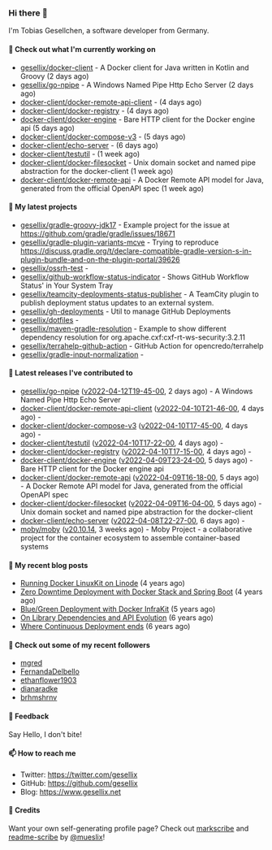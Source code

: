 ### Hi there 👋

I'm Tobias Gesellchen, a software developer from Germany.

#### 👷 Check out what I'm currently working on

- [gesellix/docker-client](https://github.com/gesellix/docker-client) - A Docker client for Java written in Kotlin and Groovy (2 days ago)
- [gesellix/go-npipe](https://github.com/gesellix/go-npipe) - A Windows Named Pipe Http Echo Server (2 days ago)
- [docker-client/docker-remote-api-client](https://github.com/docker-client/docker-remote-api-client) -  (4 days ago)
- [docker-client/docker-registry](https://github.com/docker-client/docker-registry) -  (4 days ago)
- [docker-client/docker-engine](https://github.com/docker-client/docker-engine) - Bare HTTP client for the Docker engine api (5 days ago)
- [docker-client/docker-compose-v3](https://github.com/docker-client/docker-compose-v3) -  (5 days ago)
- [docker-client/echo-server](https://github.com/docker-client/echo-server) -  (6 days ago)
- [docker-client/testutil](https://github.com/docker-client/testutil) -  (1 week ago)
- [docker-client/docker-filesocket](https://github.com/docker-client/docker-filesocket) - Unix domain socket and named pipe abstraction for the docker-client (1 week ago)
- [docker-client/docker-remote-api](https://github.com/docker-client/docker-remote-api) - A Docker Remote API model for Java, generated from the official OpenAPI spec (1 week ago)

#### 🌱 My latest projects

- [gesellix/gradle-groovy-jdk17](https://github.com/gesellix/gradle-groovy-jdk17) - Example project for the issue at https://github.com/gradle/gradle/issues/18671
- [gesellix/gradle-plugin-variants-mcve](https://github.com/gesellix/gradle-plugin-variants-mcve) - Trying to reproduce https://discuss.gradle.org/t/declare-compatible-gradle-version-s-in-plugin-bundle-and-on-the-plugin-portal/39626
- [gesellix/ossrh-test](https://github.com/gesellix/ossrh-test) - 
- [gesellix/github-workflow-status-indicator](https://github.com/gesellix/github-workflow-status-indicator) - Shows GitHub Workflow Status&#39; in Your System Tray
- [gesellix/teamcity-deployments-status-publisher](https://github.com/gesellix/teamcity-deployments-status-publisher) - A TeamCity plugin to publish deployment status updates to an external system.
- [gesellix/gh-deployments](https://github.com/gesellix/gh-deployments) - Util to manage GitHub Deployments
- [gesellix/dotfiles](https://github.com/gesellix/dotfiles) - 
- [gesellix/maven-gradle-resolution](https://github.com/gesellix/maven-gradle-resolution) - Example to show different dependency resolution for org.apache.cxf:cxf-rt-ws-security:3.2.11
- [gesellix/terrahelp-github-action](https://github.com/gesellix/terrahelp-github-action) - GitHub Action for opencredo/terrahelp
- [gesellix/gradle-input-normalization](https://github.com/gesellix/gradle-input-normalization) - 

#### 🔭 Latest releases I've contributed to

- [gesellix/go-npipe](https://github.com/gesellix/go-npipe) ([v2022-04-12T19-45-00](https://github.com/gesellix/go-npipe/releases/tag/v2022-04-12T19-45-00), 2 days ago) - A Windows Named Pipe Http Echo Server
- [docker-client/docker-remote-api-client](https://github.com/docker-client/docker-remote-api-client) ([v2022-04-10T21-46-00](https://github.com/docker-client/docker-remote-api-client/releases/tag/v2022-04-10T21-46-00), 4 days ago) - 
- [docker-client/docker-compose-v3](https://github.com/docker-client/docker-compose-v3) ([v2022-04-10T17-45-00](https://github.com/docker-client/docker-compose-v3/releases/tag/v2022-04-10T17-45-00), 4 days ago) - 
- [docker-client/testutil](https://github.com/docker-client/testutil) ([v2022-04-10T17-22-00](https://github.com/docker-client/testutil/releases/tag/v2022-04-10T17-22-00), 4 days ago) - 
- [docker-client/docker-registry](https://github.com/docker-client/docker-registry) ([v2022-04-10T17-15-00](https://github.com/docker-client/docker-registry/releases/tag/v2022-04-10T17-15-00), 4 days ago) - 
- [docker-client/docker-engine](https://github.com/docker-client/docker-engine) ([v2022-04-09T23-24-00](https://github.com/docker-client/docker-engine/releases/tag/v2022-04-09T23-24-00), 5 days ago) - Bare HTTP client for the Docker engine api
- [docker-client/docker-remote-api](https://github.com/docker-client/docker-remote-api) ([v2022-04-09T16-18-00](https://github.com/docker-client/docker-remote-api/releases/tag/v2022-04-09T16-18-00), 5 days ago) - A Docker Remote API model for Java, generated from the official OpenAPI spec
- [docker-client/docker-filesocket](https://github.com/docker-client/docker-filesocket) ([v2022-04-09T16-04-00](https://github.com/docker-client/docker-filesocket/releases/tag/v2022-04-09T16-04-00), 5 days ago) - Unix domain socket and named pipe abstraction for the docker-client
- [docker-client/echo-server](https://github.com/docker-client/echo-server) ([v2022-04-08T22-27-00](https://github.com/docker-client/echo-server/releases/tag/v2022-04-08T22-27-00), 6 days ago) - 
- [moby/moby](https://github.com/moby/moby) ([v20.10.14](https://github.com/moby/moby/releases/tag/v20.10.14), 3 weeks ago) - Moby Project - a collaborative project for the container ecosystem to assemble container-based systems

#### 📜 My recent blog posts

- [Running Docker LinuxKit on Linode](https://www.gesellix.net/post/running-docker-linuxkit-on-linode/) (4 years ago)
- [Zero Downtime Deployment with Docker Stack and Spring Boot](https://www.gesellix.net/post/zero-downtime-deployment-with-docker-stack-and-spring-boot/) (4 years ago)
- [Blue/Green Deployment with Docker InfraKit](https://www.gesellix.net/post/blue-green-deployment-with-docker-infrakit/) (5 years ago)
- [On Library Dependencies and API Evolution](https://www.gesellix.net/post/choosing-a-library/) (6 years ago)
- [Where Continuous Deployment ends](https://www.gesellix.net/post/where-continuous-deployment-ends/) (6 years ago)



#### 👯 Check out some of my recent followers

- [mgred](https://github.com/mgred)
- [FernandaDelbello](https://github.com/FernandaDelbello)
- [ethanflower1903](https://github.com/ethanflower1903)
- [dianaradke](https://github.com/dianaradke)
- [brhmshrnv](https://github.com/brhmshrnv)

#### 💬 Feedback

Say Hello, I don't bite!

#### 📫 How to reach me

- Twitter: https://twitter.com/gesellix
- GitHub: https://github.com/gesellix
- Blog: https://www.gesellix.net

#### 🙇 Credits

Want your own self-generating profile page? Check out [markscribe](https://github.com/muesli/markscribe)
and [readme-scribe](https://github.com/muesli/readme-scribe) by [@mueslix](https://twitter.com/mueslix)!

